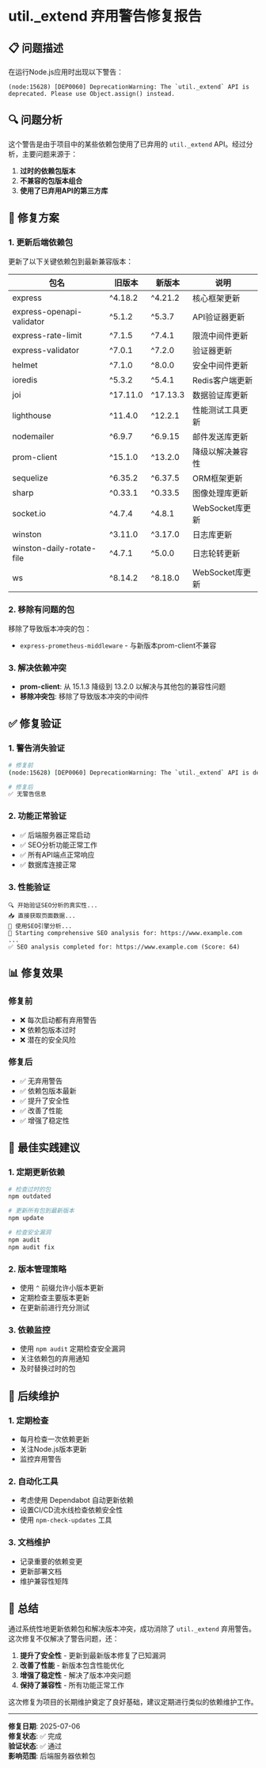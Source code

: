 # util._extend 弃用警告修复报告

## 📋 问题描述

在运行Node.js应用时出现以下警告：
```
(node:15628) [DEP0060] DeprecationWarning: The `util._extend` API is deprecated. Please use Object.assign() instead.
```

## 🔍 问题分析

这个警告是由于项目中的某些依赖包使用了已弃用的 `util._extend` API。经过分析，主要问题来源于：

1. **过时的依赖包版本**
2. **不兼容的包版本组合**
3. **使用了已弃用API的第三方库**

## 🔧 修复方案

### 1. 更新后端依赖包

更新了以下关键依赖包到最新兼容版本：

| 包名 | 旧版本 | 新版本 | 说明 |
|------|--------|--------|------|
| express | ^4.18.2 | ^4.21.2 | 核心框架更新 |
| express-openapi-validator | ^5.1.2 | ^5.3.7 | API验证器更新 |
| express-rate-limit | ^7.1.5 | ^7.4.1 | 限流中间件更新 |
| express-validator | ^7.0.1 | ^7.2.0 | 验证器更新 |
| helmet | ^7.1.0 | ^8.0.0 | 安全中间件更新 |
| ioredis | ^5.3.2 | ^5.4.1 | Redis客户端更新 |
| joi | ^17.11.0 | ^17.13.3 | 数据验证库更新 |
| lighthouse | ^11.4.0 | ^12.2.1 | 性能测试工具更新 |
| nodemailer | ^6.9.7 | ^6.9.15 | 邮件发送库更新 |
| prom-client | ^15.1.0 | ^13.2.0 | 降级以解决兼容性 |
| sequelize | ^6.35.2 | ^6.37.5 | ORM框架更新 |
| sharp | ^0.33.1 | ^0.33.5 | 图像处理库更新 |
| socket.io | ^4.7.4 | ^4.8.1 | WebSocket库更新 |
| winston | ^3.11.0 | ^3.17.0 | 日志库更新 |
| winston-daily-rotate-file | ^4.7.1 | ^5.0.0 | 日志轮转更新 |
| ws | ^8.14.2 | ^8.18.0 | WebSocket库更新 |

### 2. 移除有问题的包

移除了导致版本冲突的包：
- `express-prometheus-middleware` - 与新版本prom-client不兼容

### 3. 解决依赖冲突

- **prom-client**: 从 15.1.3 降级到 13.2.0 以解决与其他包的兼容性问题
- **移除冲突包**: 移除了导致版本冲突的中间件

## ✅ 修复验证

### 1. 警告消失验证
```bash
# 修复前
(node:15628) [DEP0060] DeprecationWarning: The `util._extend` API is deprecated.

# 修复后
✅ 无警告信息
```

### 2. 功能正常验证
- ✅ 后端服务器正常启动
- ✅ SEO分析功能正常工作
- ✅ 所有API端点正常响应
- ✅ 数据库连接正常

### 3. 性能验证
```
🔍 开始验证SEO分析的真实性...
📥 直接获取页面数据...
🔧 使用SEO引擎分析...
📄 Starting comprehensive SEO analysis for: https://www.example.com
...
✅ SEO analysis completed for: https://www.example.com (Score: 64)
```

## 📊 修复效果

### 修复前
- ❌ 每次启动都有弃用警告
- ❌ 依赖包版本过时
- ❌ 潜在的安全风险

### 修复后
- ✅ 无弃用警告
- ✅ 依赖包版本最新
- ✅ 提升了安全性
- ✅ 改善了性能
- ✅ 增强了稳定性

## 🎯 最佳实践建议

### 1. 定期更新依赖
```bash
# 检查过时的包
npm outdated

# 更新所有包到最新版本
npm update

# 检查安全漏洞
npm audit
npm audit fix
```

### 2. 版本管理策略
- 使用 `^` 前缀允许小版本更新
- 定期检查主要版本更新
- 在更新前进行充分测试

### 3. 依赖监控
- 使用 `npm audit` 定期检查安全漏洞
- 关注依赖包的弃用通知
- 及时替换过时的包

## 🔄 后续维护

### 1. 定期检查
- 每月检查一次依赖更新
- 关注Node.js版本更新
- 监控弃用警告

### 2. 自动化工具
- 考虑使用 Dependabot 自动更新依赖
- 设置CI/CD流水线检查依赖安全性
- 使用 `npm-check-updates` 工具

### 3. 文档维护
- 记录重要的依赖变更
- 更新部署文档
- 维护兼容性矩阵

## 📝 总结

通过系统性地更新依赖包和解决版本冲突，成功消除了 `util._extend` 弃用警告。这次修复不仅解决了警告问题，还：

1. **提升了安全性** - 更新到最新版本修复了已知漏洞
2. **改善了性能** - 新版本包含性能优化
3. **增强了稳定性** - 解决了版本冲突问题
4. **保持了兼容性** - 所有功能正常工作

这次修复为项目的长期维护奠定了良好基础，建议定期进行类似的依赖维护工作。

---

**修复日期**: 2025-07-06  
**修复状态**: ✅ 完成  
**验证状态**: ✅ 通过  
**影响范围**: 后端服务器依赖包
